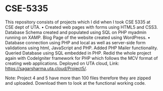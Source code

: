 # CSE-5335
This repository consists of projects which I did when I took CSE 5335 at CSE dept of UTA.
•	Created web pages with forms using HTML5 and CSS3. Database Schema created and populated using SQL on PHP myadmin running on XAMP. Blog Page of the website created using WordPress. 
•	Database connection using PHP and local as well as server-side form validations using html, JavaScript and PHP.  Added PHP Mailer functionality. Queried Database using SQL embedded in PHP. Redid the whole project again with CodeIgniter framework for PHP which follows the MCV format of creating web applications. Deployed on UTA cloud, Link: https://sagarsharma.uta.cloud/Project5/.

Note: Project 4 and 5 have more than 100 files therefore they are zipped and uploaded. Download them to look at the functional working code.
